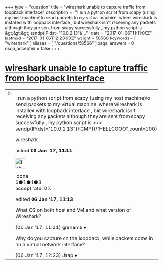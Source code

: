 +++
type = "question"
title = "wireshark unable to capture traffic from loopback interface"
description = '''I run a python script from scapy (using my host machine)to send packets to my virtual machine, where wireshark is installed with loopback interface , but wireshark isn&#x27;t receiving any packets although they are sent from scapy successfully , my python script is &amp;gt;&amp;gt;&amp;gt; sendp(IP(dst=&quot;10.0.2.13&quot;)/...'''
date = "2017-01-06T11:11:00Z"
lastmod = "2017-01-06T12:23:00Z"
weight = 58566
keywords = [ "wireshark" ]
aliases = [ "/questions/58566" ]
osqa_answers = 0
osqa_accepted = false
+++

<div class="headNormal">

# [wireshark unable to capture traffic from loopback interface](/questions/58566/wireshark-unable-to-capture-traffic-from-loopback-interface)

</div>

<div id="main-body">

<div id="askform">

<table id="question-table" style="width:100%;"><colgroup><col style="width: 50%" /><col style="width: 50%" /></colgroup><tbody><tr class="odd"><td style="width: 30px; vertical-align: top"><div class="vote-buttons"><span id="post-58566-upvote" class="ajax-command post-vote up" rel="nofollow" title="I like this post (click again to cancel)"> </span><div id="post-58566-score" class="post-score" title="current number of votes">0</div><span id="post-58566-downvote" class="ajax-command post-vote down" rel="nofollow" title="I dont like this post (click again to cancel)"> </span> <span id="favorite-mark" class="ajax-command favorite-mark" rel="nofollow" title="mark/unmark this question as favorite (click again to cancel)"> </span><div id="favorite-count" class="favorite-count"></div></div></td><td><div id="item-right"><div class="question-body"><p>I run a python script from scapy (using my host machine)to send packets to my virtual machine, where wireshark is installed with loopback interface , but wireshark isn't receiving any packets although they are sent from scapy successfully , my python script is &gt;&gt;&gt; sendp(IP(dst="10.0.2.13")/ICMP()/"HELLOOOO",count=100)</p></div><div id="question-tags" class="tags-container tags"><span class="post-tag tag-link-wireshark" rel="tag" title="see questions tagged &#39;wireshark&#39;">wireshark</span></div><div id="question-controls" class="post-controls"></div><div class="post-update-info-container"><div class="post-update-info post-update-info-user"><p>asked <strong>06 Jan '17, 11:11</strong></p><img src="https://secure.gravatar.com/avatar/5dfff9736551f2e3b54f636167931f9f?s=32&amp;d=identicon&amp;r=g" class="gravatar" width="32" height="32" alt="lobna&#39;s gravatar image" /><p><span>lobna</span><br />
<span class="score" title="6 reputation points">6</span><span title="1 badges"><span class="badge1">●</span><span class="badgecount">1</span></span><span title="1 badges"><span class="silver">●</span><span class="badgecount">1</span></span><span title="3 badges"><span class="bronze">●</span><span class="badgecount">3</span></span><br />
<span class="accept_rate" title="Rate of the user&#39;s accepted answers">accept rate:</span> <span title="lobna has no accepted answers">0%</span></p></div><div class="post-update-info post-update-info-edited"><p><span> edited <strong>06 Jan '17, 11:13</strong> </span></p></div></div><div id="comments-container-58566" class="comments-container"><span id="58567"></span><div id="comment-58567" class="comment"><div id="post-58567-score" class="comment-score"></div><div class="comment-text"><p>What OS on both host and VM and what version of Wireshark?</p></div><div id="comment-58567-info" class="comment-info"><span class="comment-age">(06 Jan '17, 11:21)</span> <span class="comment-user userinfo">grahamb ♦</span></div></div><span id="58569"></span><div id="comment-58569" class="comment"><div id="post-58569-score" class="comment-score"></div><div class="comment-text"><p>Why do you capture on the loopback, while packets come in on a virtual network interface?</p></div><div id="comment-58569-info" class="comment-info"><span class="comment-age">(06 Jan '17, 12:23)</span> <span class="comment-user userinfo">Jaap ♦</span></div></div></div><div id="comment-tools-58566" class="comment-tools"></div><div class="clear"></div><div id="comment-58566-form-container" class="comment-form-container"></div><div class="clear"></div></div></td></tr></tbody></table>

</div>

</div>

